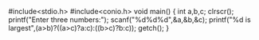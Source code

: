 #include<stdio.h>
#include<conio.h>
void main()
{
int a,b,c;
clrscr();
printf("Enter three numbers:");
scanf("%d%d%d",&a,&b,&c);
printf("%d is largest",(a>b)?((a>c)?a:c):((b>c)?b:c));
getch();
}
